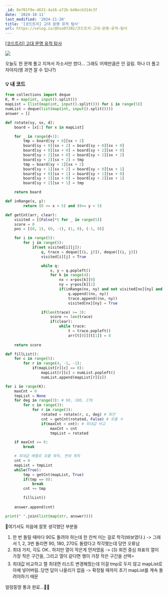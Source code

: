 ```yaml
---
_id: 8e701f9e-d632-4a16-a72b-b48ecb314c3f
date: '2024-10-11'
last_modified: '2024-11-20'
title: '[코드트리] 고대 문명 유적 탐사'
url: https://velog.io/@hso07202/코드트리-고대-문명-유적-탐사
---
```


[[코드트리] 고대 문명 유적 탐사](https://www.codetree.ai/training-field/frequent-problems/problems/ancient-ruin-exploration?&utm_source=clipboard&utm_medium=text)

![](https://velog.velcdn.com/images/hso07202/post/ba35ae3a-0d04-4af6-aa96-2b704273ea6d/image.png)

오늘도 한 문제 풀고 지쳐서 자소서만 썼다...
그래도 어제만큼은 안 걸림. 하나 더 풀고 자야지(엥 과연 잘 수 있나?)

### 💡 내 코드
```python
from collections import deque
K, M = map(int, input().split())
mapList = [list(map(int, input().split())) for i in range(5)]
numList = deque(list(map(int, input().split())))
answer = []

def rotate(sy, sx, d):
    board = [x[:] for x in mapList]

    for _ in range(d+1):
        tmp = board[sy + 0][sx + 2]
        board[sy + 0][sx + 2] = board[sy + 0][sx + 0]
        board[sy + 0][sx + 0] = board[sy + 2][sx + 0]
        board[sy + 2][sx + 0] = board[sy + 2][sx + 2]
        board[sy + 2][sx + 2] = tmp
        tmp = board[sy + 1][sx + 2]
        board[sy + 1][sx + 2] = board[sy + 0][sx + 1]
        board[sy + 0][sx + 1] = board[sy + 1][sx + 0]
        board[sy + 1][sx + 0] = board[sy + 2][sx + 1]
        board[sy + 2][sx + 1] = tmp

    return board

def inRange(x, y):
        return (0 <= x < 5) and (0<= y < 5)

def getCnt(arr, clear):
    visited = [[False]*5 for _ in range(5)]
    score = 0
    pos = [(0, 1), (0, -1), (1, 0), (-1, 0)]  

    for i in range(5):
        for j in range(5):
            if(not visited[i][j]):
                q, trace = deque([(i, j)]), deque([(i, j)])
                visited[i][j] = True

                while q:
                    x, y = q.popleft()
                    for k in range(4):
                        nx = x+pos[k][0]
                        ny = y+pos[k][1]
                        if(inRange(nx, ny) and not visited[nx][ny] and arr[x][y] == arr[nx][ny]):
                            q.append((nx, ny))
                            trace.append((nx, ny))
                            visited[nx][ny] = True

                if(len(trace) >= 3):
                    score += len(trace)
                    if(clear):
                        while trace:
                            t = trace.popleft()
                            arr[t[0]][t[1]] = 0
                        
    return score

def fillList():
    for c in range(5):
        for r in range(4, -1, -1):
            if(mapList[r][c] == 0):
                mapList[r][c] = numList.popleft()
                numList.append(mapList[r][c])

for i in range(K):
    maxCnt = 0
    tmpList = None
    for deg in range(3): # 90, 180, 270
        for c in range(3):
            for r in range(3):
                rotated = rotate(r, c, deg) # 회전
                cnt = getCnt(rotated, False) # 유물 수
                if(maxCnt < cnt): # 최대값 비교
                    maxCnt = cnt
                    tmpList = rotated

    if maxCnt == 0:
        break

    # 최대값 배열로 유물 획득, 연쇄 획득
    cnt = 0
    mapList = tmpList
    while(True):
        tmp = getCnt(mapList, True)
        if(tmp == 0):
            break
        cnt += tmp

        fillList()
    
    answer.append(cnt)

print(" ".join(list(map(str, answer))))
```

📕여기서도 처음에 잘못 생각했던 부분들
1. 한 번 돌릴 때마다 90도 돌려야 하는데 한 칸씩 미는 걸로 착각(바보였다.)
  -> 그래서 1, 2, 3번 돌리면 90, 180, 270도 돌렸다고 착각했는데 당연 오류남
2. 최대 가치, 각도 OK.. 하지만 열이 작은게 먼저였음
-> (3) 회전 중심 좌표의 열이 가장 작은 구간을, 그리고 열이 같다면 행이 가장 작은 구간을 선택⭐
3. 최대값 비교하고 젤 최대면 리스트 변경해줬는데 이걸 tmp로 두지 않고 mapList로 아예 넣어버림..당연 답이 나올리가 없음 
-> 확정될 때까지 초기 mapList를 계속 돌려야하기 때문

얼렁뚱땅 통과 완료...🤯🔥